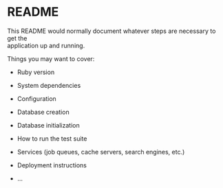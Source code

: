 # README
    
This README would normally document whatever steps are necessary to get the  
application up and running.

Things you may want to cover:  

* Ruby version                    

* System dependencies                
  
* Configuration    

* Database creation  
   
* Database initialization

* How to run the test suite

* Services (job queues, cache servers, search engines, etc.)

* Deployment instructions

* ...

